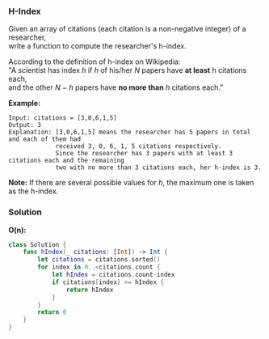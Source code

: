 
### H-Index

Given an array of citations (each citation is a non-negative integer) of a researcher,</br> 
write a function to compute the researcher's h-index.

According to the definition of h-index on Wikipedia:</br> 
"A scientist has index *h* if *h* of his/her *N* papers have __at least__ h citations each,</br> 
and the other *N − h* papers have __no more than__ *h* citations each."

__Example:__
```
Input: citations = [3,0,6,1,5]
Output: 3 
Explanation: [3,0,6,1,5] means the researcher has 5 papers in total and each of them had 
             received 3, 0, 6, 1, 5 citations respectively. 
             Since the researcher has 3 papers with at least 3 citations each and the remaining 
             two with no more than 3 citations each, her h-index is 3.
```

__Note:__ If there are several possible values for *h*, the maximum one is taken as the h-index.

### Solution
__O(n):__
```Swift
class Solution {
    func hIndex(_ citations: [Int]) -> Int {
        let citations = citations.sorted()
        for index in 0..<citations.count {
            let hIndex = citations.count-index
            if citations[index] >= hIndex {
                return hIndex
            }
        }
        return 0
    }
}
```